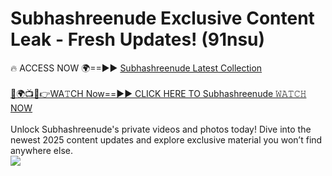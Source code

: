 # Subhashreenude Exclusive Content Leak - Fresh Updates! (91nsu)

🔥 ACCESS NOW 🌍==►► <a href="https://tinyurl.com/yc657z5k" rel="nofollow">Subhashreenude Latest Collection</a>
<br><br>
[🔴🌍📺📱👉WA𝚃CH Now==►► CLICK HERE TO Subhashreenude 𝚆𝙰𝚃𝙲𝙷 NOW](https://tinyurl.com/yc657z5k)
<br><br>
Unlock Subhashreenude's private videos and photos today! Dive into the newest 2025 content updates and explore exclusive material you won’t find anywhere else.
<br>
<a href="https://tinyurl.com/yc657z5k" rel="nofollow" data-target="animated-image.originalLink"><img src="https://camo.githubusercontent.com/8a4f000d20f83aca3bf7ec5f350d767afa0574a8a352519fd8cfa583a6f93a33/68747470733a2f2f692e696d6775722e636f6d2f644a486b345a712e676966" data-canonical-src="https://i.imgur.com/dJHk4Zq.gif" style="max-width: 100%; display: inline-block;" data-target="animated-image.originalImage"></a>
<br>
